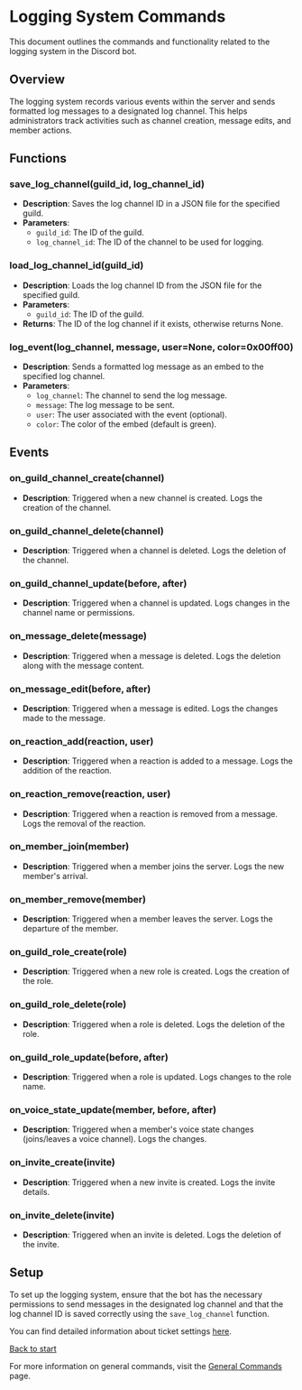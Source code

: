 <link rel="stylesheet" type="text/css" href="styles.css">

# Logging System Commands

This document outlines the commands and functionality related to the logging system in the Discord bot.

## Overview
The logging system records various events within the server and sends formatted log messages to a designated log channel. This helps administrators track activities such as channel creation, message edits, and member actions.

## Functions

### save_log_channel(guild_id, log_channel_id)
- **Description**: Saves the log channel ID in a JSON file for the specified guild.
- **Parameters**:
  - `guild_id`: The ID of the guild.
  - `log_channel_id`: The ID of the channel to be used for logging.

### load_log_channel_id(guild_id)
- **Description**: Loads the log channel ID from the JSON file for the specified guild.
- **Parameters**:
  - `guild_id`: The ID of the guild.
- **Returns**: The ID of the log channel if it exists, otherwise returns None.

### log_event(log_channel, message, user=None, color=0x00ff00)
- **Description**: Sends a formatted log message as an embed to the specified log channel.
- **Parameters**:
  - `log_channel`: The channel to send the log message.
  - `message`: The log message to be sent.
  - `user`: The user associated with the event (optional).
  - `color`: The color of the embed (default is green).

## Events

### on_guild_channel_create(channel)
- **Description**: Triggered when a new channel is created. Logs the creation of the channel.
  
### on_guild_channel_delete(channel)
- **Description**: Triggered when a channel is deleted. Logs the deletion of the channel.

### on_guild_channel_update(before, after)
- **Description**: Triggered when a channel is updated. Logs changes in the channel name or permissions.

### on_message_delete(message)
- **Description**: Triggered when a message is deleted. Logs the deletion along with the message content.

### on_message_edit(before, after)
- **Description**: Triggered when a message is edited. Logs the changes made to the message.

### on_reaction_add(reaction, user)
- **Description**: Triggered when a reaction is added to a message. Logs the addition of the reaction.

### on_reaction_remove(reaction, user)
- **Description**: Triggered when a reaction is removed from a message. Logs the removal of the reaction.

### on_member_join(member)
- **Description**: Triggered when a member joins the server. Logs the new member's arrival.

### on_member_remove(member)
- **Description**: Triggered when a member leaves the server. Logs the departure of the member.

### on_guild_role_create(role)
- **Description**: Triggered when a new role is created. Logs the creation of the role.

### on_guild_role_delete(role)
- **Description**: Triggered when a role is deleted. Logs the deletion of the role.

### on_guild_role_update(before, after)
- **Description**: Triggered when a role is updated. Logs changes to the role name.

### on_voice_state_update(member, before, after)
- **Description**: Triggered when a member's voice state changes (joins/leaves a voice channel). Logs the changes.

### on_invite_create(invite)
- **Description**: Triggered when a new invite is created. Logs the invite details.

### on_invite_delete(invite)
- **Description**: Triggered when an invite is deleted. Logs the deletion of the invite.

## Setup
To set up the logging system, ensure that the bot has the necessary permissions to send messages in the designated log channel and that the log channel ID is saved correctly using the `save_log_channel` function.

You can find detailed information about ticket settings [here](settings.md#log-settings).

[Back to start](index.md)

For more information on general commands, visit the [General Commands](general_commands.md) page.
